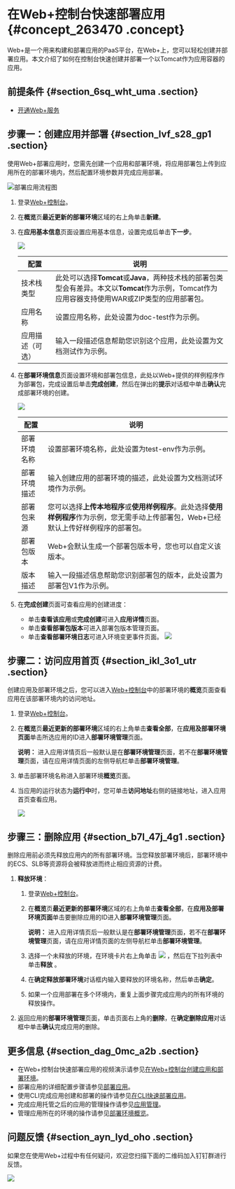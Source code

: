 # 在Web+控制台快速部署应用 {#concept_263470 .concept}

Web+是一个用来构建和部署应用的PaaS平台，在Web+上，您可以轻松创建并部署应用。本文介绍了如何在控制台快速创建并部署一个以Tomcat作为应用容器的应用。

## 前提条件 {#section_6sq_wht_uma .section}

-   [开通Web+服务](../../../../cn.zh-CN/准备工作/开通相关服务并授权.md#section_e7m_lmj_c0l)

## 步骤一：创建应用并部署 {#section_lvf_s28_gp1 .section}

使用Web+部署应用时，您需先创建一个应用和部署环境，将应用部署包上传到应用所在的部署环境内，然后配置环境参数并完成应用部署。

![](images/50746_zh-CN.png "部署应用流程图")

1.  登录[Web+控制台](https://webplus.console.aliyun.com)。
2.  在**概览**页**最近更新的部署环境**区域的右上角单击**新建**。
3.  在**应用基本信息**页面设置应用基本信息，设置完成后单击**下一步**。

    ![](http://static-aliyun-doc.oss-cn-hangzhou.aliyuncs.com/assets/img/217610/156514403054609_zh-CN.png)

    |配置|说明|
    |--|--|
    |技术栈类型|此处可以选择**Tomcat**或**Java**，两种技术栈的部署包类型会有差异。本文以**Tomcat**作为示例，Tomcat作为应用容器支持使用WAR或ZIP类型的应用部署包。|
    |应用名称|设置应用名称，此处设置为doc-test作为示例。|
    |应用描述（可选）|输入一段描述信息帮助您识别这个应用，此处设置为文档测试作为示例。|

4.  在**部署环境信息**页面设置环境和部署包信息，此处以Web+提供的样例程序作为部署包，完成设置后单击**完成创建**，然后在弹出的**提示**对话框中单击**确认**完成部署环境的创建。

    ![](http://static-aliyun-doc.oss-cn-hangzhou.aliyuncs.com/assets/img/217610/156514403049172_zh-CN.png)

    |配置|说明|
    |--|--|
    |部署环境名称|设置部署环境名称，此处设置为test-env作为示例。|
    |部署环境描述|输入创建应用的部署环境的描述，此处设置为文档测试环境作为示例。|
    |部署包来源|您可以选择**上传本地程序**或**使用样例程序**。此处选择**使用样例程序**作为示例，您无需手动上传部署包，Web+已经默认上传好样例程序的部署包。|
    |部署包版本|Web+会默认生成一个部署包版本号，您也可以自定义该版本。|
    |版本描述|输入一段描述信息帮助您识别部署包的版本，此处设置为部署包V1作为示例。|

5.  在**完成创建**页面可查看应用的创建进度：

    -   单击**查看该应用**或**完成创建**可进入**应用详情**页面。
    -   单击**查看部署包版本**可进入部署包版本管理页面。
    -   单击**查看部署环境日志**可进入环境变更事件页面。
    ![](http://static-aliyun-doc.oss-cn-hangzhou.aliyuncs.com/assets/img/217610/156514403049173_zh-CN.png)


## 步骤二：访问应用首页 {#section_ikl_3o1_utr .section}

创建应用及部署环境之后，您可以进入[Web+控制台](https://webplus.console.aliyun.com)中的部署环境的**概览**页面查看应用在该部署环境内的访问地址。

1.  登录[Web+控制台](https://webplus.console.aliyun.com)。
2.  在**概览**页**最近更新的部署环境**区域的右上角单击**查看全部**，在**应用及部署环境页面**单击所选应用的ID进入**部署环境管理**页面。

    **说明：** 进入应用详情页后一般默认是在**部署环境管理**页面，若不在**部署环境管理**页面，请在应用详情页面的左侧导航栏单击**部署环境管理**。

3.  单击部署环境名称进入部署环境**概览**页面。
4.  当应用的运行状态为**运行中**时，您可单击**访问地址**右侧的链接地址，进入应用首页查看应用。

    ![](http://static-aliyun-doc.oss-cn-hangzhou.aliyuncs.com/assets/img/217610/156514403150763_zh-CN.png)


## 步骤三：删除应用 {#section_b7l_47j_4g1 .section}

删除应用前必须先释放应用内的所有部署环境。当您释放部署环境后，部署环境中的ECS、SLB等资源将会被释放进而终止相应资源的计费。

1.  **释放环境**：
    1.  登录[Web+控制台](https://webplus.console.aliyun.com)。
    2.  在**概览**页**最近更新的部署环境**区域的右上角单击**查看全部**，在**应用及部署环境页面**单击要删除应用的ID进入**部署环境管理**页面。

        **说明：** 进入应用详情页后一般默认是在**部署环境管理**页面，若不在**部署环境管理**页面，请在应用详情页面的左侧导航栏单击**部署环境管理**。

    3.  选择一个未释放的环境，在环境卡片右上角单击 ![](http://static-aliyun-doc.oss-cn-hangzhou.aliyuncs.com/assets/img/159334/156514403146681_zh-CN.png) ，然后在下拉列表中单击**释放** 。
    4.  在**确定释放部署环境**对话框内输入要释放的环境名称，然后单击**确定**。
    5.  如果一个应用部署在多个环境内，重复上面步骤完成应用内的所有环境的释放操作。
2.  返回应用的**部署环境管理**页面，单击页面右上角的**删除**，在**确定删除应用**对话框中单击**确认**完成应用的删除。

## 更多信息 {#section_dag_0mc_a2b .section}

-   在Web+控制台快速部署应用的视频演示请参见[在Web+控制台创建应用和部署环境](../DNWEBX19101931/ZH-CN_TP_519470_V3.dita)。
-   部署应用的详细配置步骤请参见[部署应用](../DNICMS19100635/ZH-CN_TP_159334_V1.dita)。
-   使用CLI完成应用创建和部署的操作请参见[在CLI快速部署应用](ZH-CN_TP_221972_V2.dita)。
-   完成应用托管之后的应用的管理操作请参见[应用管理](../DNICMS19100635/ZH-CN_TP_163214_V1.dita)。
-   管理应用所在的环境的操作请参见[部署环境概览](../DNICMS19100636/ZH-CN_TP_163212_V1.dita)。

## 问题反馈 {#section_ayn_lyd_oho .section}

如果您在使用Web+过程中有任何疑问，欢迎您扫描下面的二维码加入钉钉群进行反馈。

![](http://static-aliyun-doc.oss-cn-hangzhou.aliyuncs.com/assets/img/217610/156514403148521_zh-CN.jpg)

